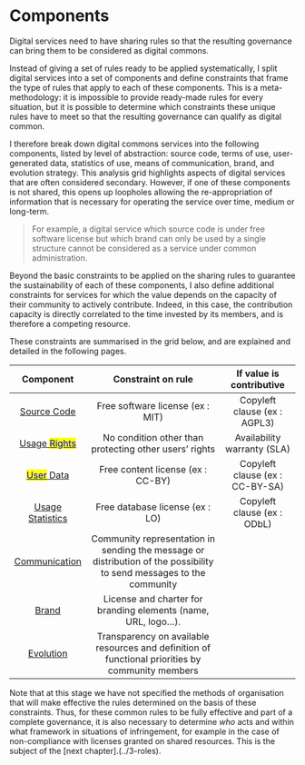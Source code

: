 # Components

Digital services need to have sharing rules so that the resulting governance can bring them to be considered as digital commons.

Instead of giving a set of rules ready to be applied systematically, I split digital services into a set of components and define constraints that frame the type of rules that apply to each of these components. This is a meta-methodology: it is impossible to provide ready-made rules for every situation, but it is possible to determine which constraints these unique rules have to meet so that the resulting governance can qualify as digital common.

I therefore break down digital commons services into the following components, listed by level of abstraction: source code, terms of use, user-generated data, statistics of use, means of communication, brand, and evolution strategy. This analysis grid highlights aspects of digital services that are often considered secondary. However, if one of these components is not shared, this opens up loopholes allowing the re-appropriation of information that is necessary for operating the service over time, medium or long-term.

> For example, a digital service which source code is under free software license but which brand can only be used by a single structure cannot be considered as a service under common administration.

Beyond the basic constraints to be applied on the sharing rules to guarantee the sustainability of each of these components, I also define additional constraints for services for which the value depends on the capacity of their community to actively contribute. Indeed, in this case, the contribution capacity is directly correlated to the time invested by its members, and is therefore a competing resource.

These constraints are summarised in the grid below, and are explained and detailed in the following pages.

|                                          Component                                         |                                                  Constraint on rule                                                  |     If value is contributive    |
| :----------------------------------------------------------------------------------------: | :------------------------------------------------------------------------------------------------------------------: | :-----------------------------: |
|                               [Source Code](1-code\_source/)                               |                                           Free software license (ex : MIT)                                           |   Copyleft clause (ex : AGPL3)  |
| [Usage <mark style="color:blue;">Rights</mark>](2-usage/)<mark style="color:blue;"></mark> |                                No condition other than protecting other users’ rights                                |   Availability warranty (SLA)   |
|  <mark style="color:blue;"></mark>[<mark style="color:blue;">User</mark> Data](3-donnees/) |                                           Free content license (ex : CC-BY)                                          | Copyleft clause (ex : CC-BY-SA) |
|                             [Usage Statistics](4-statistiques/)                            |                                            Free database license (ex : LO)                                           |   Copyleft clause (ex : ODbL)   |
|                             [Communication](5\_communication/)                             | Community representation in sending the message or distribution of the possibility to send messages to the community |                                 |
|                                     [Brand](6-marque/)                                     |                             License and charter for branding elements (name, URL, logo…).                            |                                 |
|                                  [Evolution](7-strategie/)                                 |           Transparency on available resources and definition of functional priorities by community members           |                                 |

Note that at this stage we have not specified the methods of organisation that will make effective the rules determined on the basis of these constraints. Thus, for these common rules to be fully effective and part of a complete governance, it is also necessary to determine _who_ acts and within what framework in situations of infringement, for example in the case of non-compliance with licenses granted on shared resources. This is the subject of the \[next chapter].(../3-roles).
